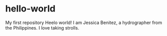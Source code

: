 # hello-world
My first repository
Heelo world!
I am Jessica Benitez, a hydrographer from the Philippines.
I love taking strolls.
